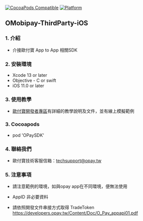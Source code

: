 ﻿
[![CocoaPods Compatible](https://img.shields.io/cocoapods/v/OPaySDK.svg)](https://img.shields.io/cocoapods/v/OPaySDK.svg)
[![Platform](https://img.shields.io/cocoapods/p/OPaySDK.svg?style=flat)](https://img.shields.io/cocoapods/p/OPaySDK.svg?style=flat)

## OMobipay-ThirdParty-iOS

### 1. 介紹

* 介接歐付寶 App to App 相關SDK

### 2. 安裝環境

* Xcode 13 or later
* Objective - C or swift
* iOS 11.0 or later

### 3. 使用教學

* [歐付寶開發者專區]有詳細的教學說明及文件，並有線上模擬範例

### 3. Cocoapods

* pod 'OPaySDK'

### 4. 聯絡我們

* 歐付寶技術客服信箱：techsupport@opay.tw

### 5. 注意事項

* 請注意範例的環境，如與opay app在不同環境，便無法使用

* AppID 非必要資料

* 請依照開發文件串接方式取得 TradeToken https://developers.opay.tw/Content/Doc/O_Pay_appapi01.pdf


[歐付寶開發者專區]: https://developers.opay.tw/
